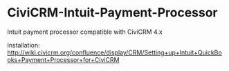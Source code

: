 CiviCRM-Intuit-Payment-Processor
================================

Intuit payment processor compatible with CiviCRM 4.x

Installation: http://wiki.civicrm.org/confluence/display/CRM/Setting+up+Intuit+QuickBooks+Payment+Processor+for+CiviCRM
